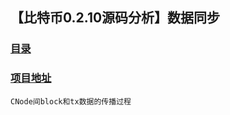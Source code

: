## 【比特币0.2.10源码分析】数据同步
### [目录](../README.md)
### [项目地址](https://github.com/lijinchao2007/bitcoin_0_2_10)

    CNode间block和tx数据的传播过程
